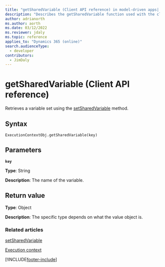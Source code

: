 ```yaml
---
title: "getSharedVariable (Client API reference) in model-driven apps| MicrosoftDocs"
description: "Describes the getSharedVariable function used with the client api in model-driven apps."
author: adrianorth
ms.author: aorth
ms.date: 03/12/2022
ms.reviewer: jdaly
ms.topic: reference
applies_to: "Dynamics 365 (online)"
search.audienceType: 
  - developer
contributors:
  - JimDaly
---
```

# getSharedVariable (Client API reference)



Retrieves a variable set using the [setSharedVariable](setSharedVariable.md) method.

## Syntax

`ExecutionContextObj.getSharedVariable(key)`

## Parameters

**`key`**

   **Type**: String

   **Description**: The name of the variable.

## Return value

**Type**: Object

**Description**: The specific type depends on what the value object is.

### Related articles

[setSharedVariable](setSharedVariable.md)

[Execution context](../execution-context.md)







[!INCLUDE[footer-include](../../../../../includes/footer-banner.md)]
